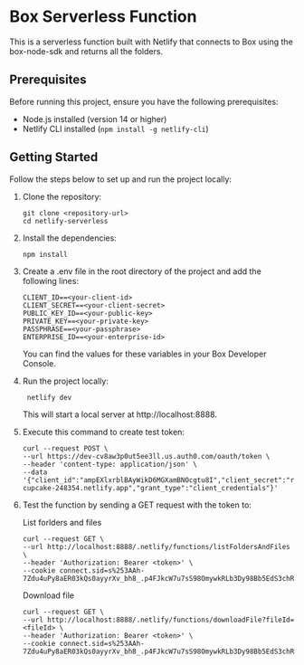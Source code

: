 # Box Serverless Function

This is a serverless function built with Netlify that connects to Box using the box-node-sdk and returns all the folders.

## Prerequisites

Before running this project, ensure you have the following prerequisites:

- Node.js installed (version 14 or higher)
- Netlify CLI installed (`npm install -g netlify-cli`)

## Getting Started

Follow the steps below to set up and run the project locally:

1. Clone the repository:
   ```shell
   git clone <repository-url>
   cd netlify-serverless

2. Install the dependencies:
   ```shell
   npm install

3. Create a .env file in the root directory of the project and add the following lines:
    ```shell
    CLIENT_ID==<your-client-id>
    CLIENT_SECRET==<your-client-secret>
    PUBLIC_KEY_ID==<your-public-key>
    PRIVATE_KEY==<your-private-key>
    PASSPHRASE==<your-passphrase>
    ENTERPRISE_ID==<your-enterprise-id>
    ```
    You can find the values for these variables in your Box Developer Console.

4. Run the project locally:
   ```shell
    netlify dev
    ```
    This will start a local server at http://localhost:8888.

5. Execute this command to create test token:
   ```shel
   curl --request POST \
   --url https://dev-cv8aw3p0ut5ee3ll.us.auth0.com/oauth/token \
   --header 'content-type: application/json' \
   --data '{"client_id":"ampEXlxrblBAyWikD6MGXamBNOcgtu8I","client_secret":"ru54WXeRfQ1lCrlf8b2uAy22NlimwW4AANAyUb4zNf7vCBU2L0RM_2LyXcbIvF7L","audience":"https://admirable-cupcake-248354.netlify.app","grant_type":"client_credentials"}'
   ```

6. Test the function by sending a GET request with the token to:

   List forlders and files
   ```shell
   curl --request GET \
   --url http://localhost:8888/.netlify/functions/listFoldersAndFiles \
   --header 'Authorization: Bearer <token>' \
   --cookie connect.sid=s%253AAh-7Zdu4uPy8aER03kQs0ayyrXv_bh8_.p4FJkcW7u7sS98OmywkRLb3Dy98Bb5EdS3chRd1q83s
   ```
   
   Download file
   ```shell
   curl --request GET \ 
   --url http://localhost:8888/.netlify/functions/downloadFile?fileId=<fileId> \
   --header 'Authorization: Bearer <token>' \
   --cookie connect.sid=s%253AAh-7Zdu4uPy8aER03kQs0ayyrXv_bh8_.p4FJkcW7u7sS98OmywkRLb3Dy98Bb5EdS3chRd1q83s
   ```







